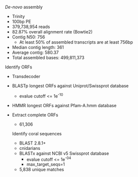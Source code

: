 _De-novo_ assembly

- Trinity
- 100bp PE
- 379,738,954 reads
- 82.87% overall alignment rate (Bowtie2)
- Contig N50: 756
  - At least 50% of assembled transcripts are at least 756bp
- Median contig length: 361
- Average contig: 580.37
- Total assembled bases: 499,811,373

Identify ORFs

- Transdecoder
- BLASTp longest ORFs against Uniprot/Swissprot database
  - evalue cutoff <= 1e<sup>-10</sup>
- HMMR longest ORFs against Pfam-A.hmm database
- Extract complete ORFs
  - 61,306

  Identify coral sequences

  - BLAST 2.8.1+
  - cnidarians
  - BLASTx against NCBI v5 Swissprot database
    - evalue cutoff <= 1e<sup>-04</sup>
    - max_target_seqs=1
  - 5,838 unique matches
